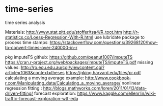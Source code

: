 # time-series
time series analysis 

Materials: 
  http://www.stat.pitt.edu/stoffer/tsa4/R_toot.htm
  http://r-statistics.co/Loess-Regression-With-R.html
use lubridate package to process  time stamps:
  https://stackoverflow.com/questions/39268120/how-to-convert-times-over-240000-in-r

pkg imputeTS github:
  https://github.com/peanut1007/imputeTS
  https://cran.r-project.org/web/packages/imputeTS/imputeTS.pdf
missing values: 
    http://ro.ecu.edu.au/cgi/viewcontent.cgi?article=1063&context=theses
		https://gking.harvard.edu/files/pr.pdf
calculating a moving average example: 
  http://www.cookbook-r.com/Manipulating_data/Calculating_a_moving_average/
nonlinear regression fitting :
	http://blogs.mathworks.com/loren/2011/01/13/data-driven-fitting/
forecast exploration:
	https://www.kaggle.com/ellenrlin/wiki-traffic-forecast-exploration-wtf-eda
